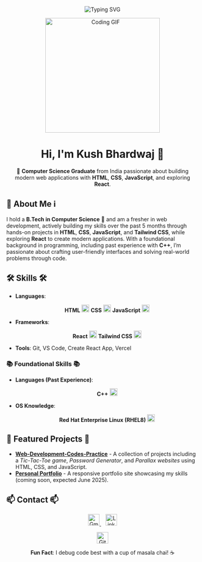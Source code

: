 <p align="center">
  <img src="https://readme-typing-svg.demolab.com?font=Google+Sans&size=35&pause=1000&color=00E5FF&background=19191900¢er=true&width=500&lines=Building+Interactive+Webapps" alt="Typing SVG"/>
</p>

<p align="center">
  <img src="https://media2.giphy.com/media/v1.Y2lkPTc5MGI3NjExdjVyZnV1ZjR0d2M2a2ZlNW5vMHkwbmswOHMyM3d5OTIxNjJ6d2M3MyZlcD12MV9pbnRlcm5hbF9naWZfYnlfaWQmY3Q9Zw/SWoSkN6DxTszqIKEqv/giphy.gif" alt="Coding GIF" width="300"/>
</p>

<h1 align="center">Hi, I'm <b>Kush Bhardwaj</b> 👋</h1>

<p align="center">
  🌟 <b>Computer Science Graduate</b> from India passionate about building modern web applications with <b>HTML</b>, <b>CSS</b>, <b>JavaScript</b>, and exploring <b>React</b>.
</p>

## 🌟 About Me ℹ️  
I hold a **B.Tech in Computer Science** 🌟 and am a fresher in web development, actively building my skills over the past 5 months through hands-on projects in **HTML**, **CSS**, **JavaScript**, and **Tailwind CSS**, while exploring **React** to create modern applications. With a foundational background in programming, including past experience with **C++**, I’m passionate about crafting user-friendly interfaces and solving real-world problems through code.

## 🛠️ Skills 🛠️  
- **Languages**:  
  <p align="center">
    <b>HTML</b> <img src="https://img.shields.io/badge/HTML-E34F26?logo=html5&logoColor=white" alt="HTML" height="20"/>  
    <b>CSS</b> <img src="https://img.shields.io/badge/CSS-1572B6?logo=css3&logoColor=white" alt="CSS" height="20"/>  
    <b>JavaScript</b> <img src="https://img.shields.io/badge/JavaScript-F7DF1E?logo=javascript&logoColor=black" alt="JavaScript" height="20"/>  
  </p>

- **Frameworks**:  
  <p align="center">
    <b>React</b> <img src="https://img.shields.io/badge/React-61DAFB?logo=react&logoColor=black" alt="React" height="20"/>  
    <b>Tailwind CSS</b> <img src="https://img.shields.io/badge/Tailwind_CSS-38B2AC?logo=tailwind-css&logoColor=white" alt="Tailwind CSS" height="20"/>  
  </p>

- **Tools**: Git, VS Code, Create React App, Vercel  

### 📚 Foundational Skills 📚  
- **Languages (Past Experience)**:  
  <p align="center">
    <b>C++</b> <img src="https://img.shields.io/badge/C++-00599C?logo=c%2B%2B&logoColor=white" alt="C++" height="20"/>  
  </p>

- **OS Knowledge**:  
  <p align="center">
    <b>Red Hat Enterprise Linux (RHEL8)</b> <img src="https://img.shields.io/badge/Red_Hat-EE0000?logo=redhat&logoColor=white" alt="Red Hat" height="20"/>  
  </p>

## 🚀 Featured Projects 🚀  
- **<b>[Web-Development-Codes-Practice](https://github.com/root-kush369/Web-Development-Codes-Practice)</b>** - A collection of projects including a *Tic-Tac-Toe game*, *Password Generator*, and *Parallax websites* using HTML, CSS, and JavaScript.  
- **<b>[Personal Portfolio](https://github.com/root-kush369/Portfolio)</b>** - A responsive portfolio site showcasing my skills (coming soon, expected June 2025).

## 📫 Contact 📫  
<p align="center">
  <a href="mailto:5kushbhardwaj7@gmail.com">
    <img src="https://img.shields.io/badge/Gmail-D14836?logo=gmail&logoColor=white" alt="Gmail" height="30"/>
  </a>
    
  <a href="https://www.linkedin.com/in/kush-bhardwaj7/">
    <img src="https://img.shields.io/badge/LinkedIn-0077B5?logo=linkedin&logoColor=white" alt="LinkedIn" height="30"/>
  </a>
</p>

<p align="center">
  <a href="https://github.com/root-kush369"><img src="https://img.shields.io/github/followers/root-kush369?label=Follow%20Me&style=social" alt="GitHub Followers" height="30"/></a>
</p>

<p align="center">
  <b>Fun Fact</b>: I debug code best with a cup of masala chai! ☕
</p>
